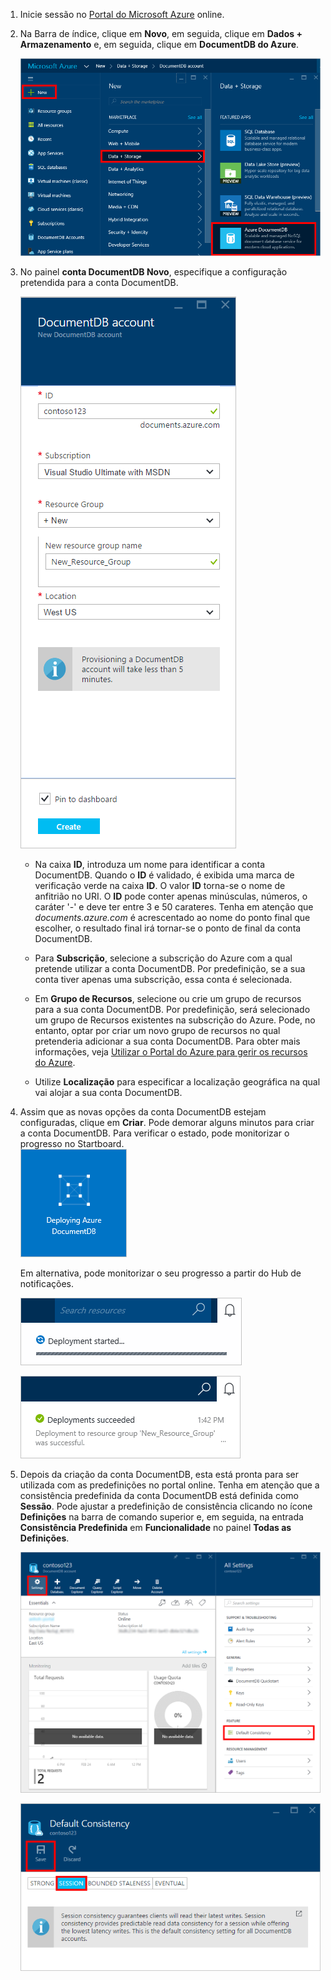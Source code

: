 1.  Inicie sessão no [Portal do Microsoft Azure](https://portal.azure.com/) online.
2.  Na Barra de índice, clique em **Novo**, em seguida, clique em **Dados + Armazenamento** e, em seguida, clique em **DocumentDB do Azure**.

    ![Captura de ecrã do Portal do Azure para criar uma base de dados, realçando o botão Novo, Dados + Armazenamento no painel Criar e DocumentDB do Azure no painel Dados + Armazenamento](./media/documentdb-create-dbaccount/create-nosql-db-databases-json-tutorial-1.png)  

3. No painel **conta DocumentDB Novo**, especifique a configuração pretendida para a conta DocumentDB.

    ![Captura de ecrã do painel DocumentDB Novo](./media/documentdb-create-dbaccount/create-nosql-db-databases-json-tutorial-2.png)


    - Na caixa **ID**, introduza um nome para identificar a conta DocumentDB.  Quando o **ID** é validado, é exibida uma marca de verificação verde na caixa **ID**. O valor **ID** torna-se o nome de anfitrião no URI. O **ID** pode conter apenas minúsculas, números, o caráter '-' e deve ter entre 3 e 50 carateres. Tenha em atenção que *documents.azure.com* é acrescentado ao nome do ponto final que escolher, o resultado final irá tornar-se o ponto de final da conta DocumentDB.

    - Para **Subscrição**, selecione a subscrição do Azure com a qual pretende utilizar a conta DocumentDB. Por predefinição, se a sua conta tiver apenas uma subscrição, essa conta é selecionada.

    - Em **Grupo de Recursos**, selecione ou crie um grupo de recursos para a sua conta DocumentDB.  Por predefinição, será selecionado um grupo de Recursos existentes na subscrição do Azure.  Pode, no entanto, optar por criar um novo grupo de recursos no qual pretenderia adicionar a sua conta DocumentDB. Para obter mais informações, veja [Utilizar o Portal do Azure para gerir os recursos do Azure](resource-group-portal.md).

    - Utilize **Localização** para especificar a localização geográfica na qual vai alojar a sua conta DocumentDB.   

4.  Assim que as novas opções da conta DocumentDB estejam configuradas, clique em **Criar**.  Pode demorar alguns minutos para criar a conta DocumentDB.  Para verificar o estado, pode monitorizar o progresso no Startboard.  
    ![Captura de ecrã do mosaico Criar no Startboard – Criador de base de dados online](./media/documentdb-create-dbaccount/create-nosql-db-databases-json-tutorial-3.png)  

    Em alternativa, pode monitorizar o seu progresso a partir do Hub de notificações.  

    ![Criar bases de dados rapidamente – Captura de ecrã do hub de notificações, que mostra o processo de criação da conta DocumentDB](./media/documentdb-create-dbaccount/create-nosql-db-databases-json-tutorial-4.png)  

    ![Captura de ecrã do Hub de notificações, que mostra que a conta DocumentDB foi criada com êxito e implementada num grupo de recursos – Notificação do criador de base de dados online](./media/documentdb-create-dbaccount/create-nosql-db-databases-json-tutorial-5.png)

5.  Depois da criação da conta DocumentDB, esta está pronta para ser utilizada com as predefinições no portal online. Tenha em atenção que a consistência predefinida da conta DocumentDB está definida como **Sessão**.  Pode ajustar a predefinição de consistência clicando no ícone **Definições** na barra de comando superior e, em seguida, na entrada **Consistência Predefinida** em **Funcionalidade** no painel **Todas as Definições**.

    ![Captura de ecrã do painel do Grupo de Recursos – iniciar o desenvolvimento de aplicações](./media/documentdb-create-dbaccount/create-nosql-db-databases-json-tutorial-6.png)  

    ![Captura de ecrã do painel Nível de Consistência – Consistência da Sessão](./media/documentdb-create-dbaccount/create-nosql-db-databases-json-tutorial-7.png)  

[Como: criar uma conta DocumentDB.]: #Howto
[Passos seguintes]: #NextSteps
[documentdb-gerir]:../articles/documentdb/documentdb-manage.md



<!--HONumber=Jun16_HO2-->


